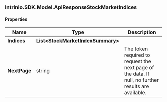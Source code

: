 [//]: # (CLASS:Intrinio.SDK.Model.ApiResponseStockMarketIndices)

[//]: # (KIND:object)

### Intrinio.SDK.Model.ApiResponseStockMarketIndices
#### Properties

[//]: # (START_DEFINITION)

Name | Type | Description
------------ | ------------- | -------------
**Indices** | [**List&lt;StockMarketIndexSummary&gt;**](StockMarketIndexSummary.md) |  &nbsp;
**NextPage** | string | The token required to request the next page of the data. If null, no further results are available. &nbsp;

[//]: # (END_DEFINITION)


[//]: # (CONTAINED_CLASS:Intrinio.SDK.Model.StockMarketIndexSummary)


